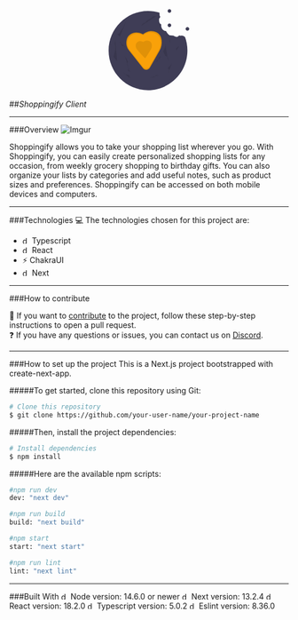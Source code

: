 <div align="center">

<svg width="150" height="150" viewBox="0 0 42 43" fill="none" xmlns="http://www.w3.org/2000/svg">
<path d="M31.5698 2.36509C32.0835 2.36509 32.5 1.94725 32.5 1.43181C32.5 0.916377 32.0835 0.498535 31.5698 0.498535C31.0561 0.498535 30.6396 0.916377 30.6396 1.43181C30.6396 1.94725 31.0561 2.36509 31.5698 2.36509Z" fill="#3F3D56"/>
<path d="M31.5698 9.74644C32.0835 9.74644 32.5 9.3286 32.5 8.81316C32.5 8.29772 32.0835 7.87988 31.5698 7.87988C31.0561 7.87988 30.6396 8.29772 30.6396 8.81316C30.6396 9.3286 31.0561 9.74644 31.5698 9.74644Z" fill="#3F3D56"/>
<path d="M40.8713 11.613C41.385 11.613 41.8015 11.1952 41.8015 10.6797C41.8015 10.1643 41.385 9.74646 40.8713 9.74646C40.3576 9.74646 39.9412 10.1643 39.9412 10.6797C39.9412 11.1952 40.3576 11.613 40.8713 11.613Z" fill="#3F3D56"/>
<path d="M39.3421 14.7653C38.9537 14.1225 37.5969 14.1391 37.5969 14.1391C36.3615 15.9807 33.3921 14.0245 33.3921 14.0245C31.1866 15.0145 29.8409 11.8595 29.8409 11.8595C26.8733 11.4143 27.3318 8.28708 27.3318 8.28708C25.8553 7.98966 26.2696 5.31129 26.2696 5.31129C26.2696 5.31129 27.0889 4.6371 26.6857 4.1439C26.4294 3.83035 26.4135 2.93048 26.4359 2.31616C24.5092 1.72825 22.5063 1.4302 20.4925 1.43171C9.23764 1.43171 0.11377 10.5862 0.11377 21.8789C0.11377 33.1716 9.23764 42.3262 20.4925 42.3262C31.7474 42.3262 40.8713 33.1716 40.8713 21.8789C40.8737 19.4256 40.4351 16.992 39.5765 14.6949C39.4719 14.8133 39.3908 14.8459 39.3421 14.7653Z" fill="#3F3D56"/>
<path d="M38.1343 14.6846C37.7649 14.0732 36.4745 14.089 36.4745 14.089C35.2997 15.8405 32.4756 13.98 32.4756 13.98C30.3781 14.9216 29.0983 11.921 29.0983 11.921C26.2759 11.4976 26.712 8.52346 26.712 8.52346C25.3078 8.2406 25.7018 5.69334 25.7018 5.69334C25.7018 5.69334 26.4809 5.05215 26.0975 4.5831C25.8537 4.2849 25.8386 3.42907 25.8599 2.84483C24.0275 2.2857 22.1227 2.00223 20.2075 2.00367C9.50355 2.00367 0.826294 10.7101 0.826294 21.45C0.826294 32.1899 9.50355 40.8963 20.2075 40.8963C30.9114 40.8963 39.5886 32.1899 39.5886 21.45C39.591 19.1168 39.1738 16.8022 38.3572 14.6176C38.2578 14.7302 38.1806 14.7612 38.1343 14.6846Z" fill="#3F3D56"/>
<path d="M17.8933 13.4997C17.8933 13.4997 14.5512 11.3657 11.3609 13.4997C10.2443 14.2466 9.68601 15.3109 9.43198 16.379C8.98032 18.278 9.47565 20.2801 10.6834 21.8108L17.9007 30.958C18.1482 31.2766 18.48 31.519 18.8584 31.6573C19.2367 31.7956 19.6461 31.8244 20.04 31.7402C20.0556 31.7367 20.0713 31.733 20.0871 31.7292C20.3723 31.6588 20.6401 31.5305 20.874 31.3523C21.108 31.1741 21.303 30.9497 21.4472 30.693L26.4666 21.849C27.3951 20.2384 27.7758 18.3682 27.5509 16.5213C27.3155 14.7024 26.445 12.7852 23.97 12.1278C23.97 12.1278 21.0836 10.9084 17.8933 13.4997Z" fill="#F9A109"/>
<path opacity="0.1" d="M17.8933 13.4997C17.8933 13.4997 14.5512 11.3657 11.3609 13.4997C10.2443 14.2466 9.68601 15.3109 9.43198 16.379C8.98032 18.278 9.47565 20.2801 10.6834 21.8108L17.9007 30.958C18.1482 31.2766 18.48 31.519 18.8584 31.6573C19.2367 31.7956 19.6461 31.8244 20.04 31.7402C20.0556 31.7367 20.0713 31.733 20.0871 31.7292C20.3723 31.6588 20.6401 31.5305 20.874 31.3523C21.108 31.1741 21.303 30.9497 21.4472 30.693L26.4666 21.849C27.3951 20.2384 27.7758 18.3682 27.5509 16.5213C27.3155 14.7024 26.445 12.7852 23.97 12.1278C23.97 12.1278 21.0836 10.9084 17.8933 13.4997Z" fill="black"/>
<path d="M17.9273 14.0148C17.9273 14.0148 14.7921 12.013 11.7995 14.0148C10.752 14.7154 10.2283 15.7138 9.99001 16.7157C9.56632 18.4972 10.031 20.3752 11.1639 21.8112L17.9342 30.3918C18.1664 30.6908 18.4777 30.9181 18.8326 31.0479C19.1875 31.1776 19.5716 31.2046 19.941 31.1256C19.9557 31.1223 19.9704 31.1189 19.9853 31.1153C20.2528 31.0492 20.504 30.9289 20.7234 30.7617C20.9429 30.5946 21.1259 30.3841 21.2611 30.1433L25.9696 21.847C26.8407 20.3361 27.1977 18.5818 26.9868 16.8492C26.766 15.143 25.9494 13.3445 23.6277 12.7279C23.6277 12.7279 20.92 11.584 17.9273 14.0148Z" fill="#F9A109"/>
<path opacity="0.1" d="M18.0494 17.4471C18.0494 17.4471 16.524 16.4732 15.068 17.4471C14.6159 17.7541 14.3003 18.2253 14.1877 18.7612C14.0902 19.1909 14.0909 19.6371 14.1899 20.0665C14.2888 20.4958 14.4833 20.8971 14.7588 21.2403C14.7588 21.2403 18.664 25.854 19.0291 25.772C19.0362 25.7704 19.0434 25.7687 19.0506 25.767C19.3137 25.7036 21.9622 21.2577 21.9622 21.2577C22.386 20.5226 22.5597 19.6691 22.4571 18.8262C22.3496 17.9961 21.9523 17.121 20.8228 16.821C20.8228 16.821 19.5054 16.2645 18.0494 17.4471Z" fill="black"/>
<path opacity="0.1" d="M8.52185 24.7386L8.94938 25.4536L9.80436 26.8835L10.0894 27.8844L9.51939 28.7423L10.2319 30.4582L10.5169 31.4591L9.94692 32.031L11.087 32.8889" fill="black"/>
<path opacity="0.1" d="M29.4705 18.4473V19.5912L28.758 21.45L28.3304 22.4509L29.043 23.7378L29.3281 24.5958L30.4681 25.0247L30.8956 25.7397V27.4555" fill="black"/>
<path opacity="0.1" d="M36.7385 19.5912L35.5985 20.3061C35.5985 20.3061 35.0284 20.5921 35.0284 20.7351V21.879" fill="black"/>
<path opacity="0.1" d="M31.6083 15.5876L31.8932 17.0175L31.6083 18.0184" fill="black"/>
<path opacity="0.1" d="M32.7482 28.4565L31.8932 29.7433L30.8956 30.6012V31.1732L31.4656 31.8881V32.7461L31.0381 33.604" fill="black"/>
<path opacity="0.1" d="M24.6253 4.14856H23.2002L22.0601 5.14946L20.2075 6.15035L19.3524 6.86533V7.15133L17.4998 8.15223L16.9298 9.15313" fill="black"/>
<path opacity="0.1" d="M9.23428 6.57916L7.95171 9.15294L7.52418 10.1539L6.52662 11.4407C6.52662 11.4407 5.81407 12.7276 5.67156 12.8706C5.52905 13.0136 4.53149 13.2996 4.53149 13.2996L5.95658 14.7295" fill="black"/>
<path opacity="0.1" d="M3.53402 16.4454L3.24897 18.3043L3.53402 19.4482V21.45L2.67896 25.1677L3.53402 26.1686L4.53156 27.4555" fill="black"/>
<path opacity="0.1" d="M5.67163 17.3035L6.52669 17.7324L7.09671 19.5913L8.23682 19.3053L8.80683 20.3062" fill="black"/>
<path opacity="0.1" d="M21.3475 35.8918L23.6277 35.6058L24.6252 34.6049H26.0503" fill="black"/>
<path opacity="0.1" d="M7.52417 32.889L8.37923 33.8899L9.80431 34.3189L10.8019 34.6049L11.0869 36.1777" fill="black"/>
<path opacity="0.1" d="M24.3402 28.0274L25.3378 27.3125L25.7654 26.1685L26.6204 26.0256L27.0479 24.5957" fill="black"/>
</svg>

</div>

##_Shoppingify Client_

---

###Overview
![Imgur](https://i.imgur.com/GounMss.png)

Shoppingify allows you to take your shopping list wherever you go. With Shoppingify, you can easily create personalized shopping lists for any occasion, from weekly grocery shopping to birthday gifts. You can also organize your lists by categories and add useful notes, such as product sizes and preferences. Shoppingify can be accessed on both mobile devices and computers.

---

###Technologies
:computer: The technologies chosen for this project are:

- <img src="https://raw.githubusercontent.com/remojansen/logo.ts/master/ts.png" alt="descrição da imagem" width="13"> Typescript
- <img src="https://cdn-icons-png.flaticon.com/512/875/875209.png" alt="descrição da imagem" width="13"> React
- :zap: ChakraUI
- <img src="https://cdn.worldvectorlogo.com/logos/next-js.svg" alt="descrição da imagem" width="13"> Next

---

###How to contribute

:memo: If you want to [contribute](https://github.com/joao-pedrozo/shoppingify-client/wiki/How-to-contribute%3F "Contribute") to the project, follow these step-by-step instructions to open a pull request.  
:question: If you have any questions or issues, you can contact us on [Discord](https://t.co/QWAGh2nd9j).

---

###How to set up the project
This is a Next.js project bootstrapped with create-next-app.

#####To get started, clone this repository using Git:

```bash
# Clone this repository
$ git clone https://github.com/your-user-name/your-project-name
```

#####Then, install the project dependencies:

```bash
# Install dependencies
$ npm install
```

#####Here are the available npm scripts:

```bash
#npm run dev
dev: "next dev"

#npm run build
build: "next build"

#npm start
start: "next start"

#npm run lint
lint: "next lint"
```

---

###Built With
<img src="https://cdn.worldvectorlogo.com/logos/nodejs-icon.svg" alt="descrição da imagem" width="13"> Node version: 14.6.0 or newer
<img src="https://cdn.worldvectorlogo.com/logos/next-js.svg" alt="descrição da imagem" width="13"> Next version: 13.2.4
<img src="https://cdn-icons-png.flaticon.com/512/875/875209.png" alt="descrição da imagem" width="13"> React version: 18.2.0
<img src="https://raw.githubusercontent.com/remojansen/logo.ts/master/ts.png" alt="descrição da imagem" width="13"> Typescript version: 5.0.2
<img src="https://cdn.worldvectorlogo.com/logos/eslint-1.svg" alt="descrição da imagem" width="13"> Eslint version: 8.36.0
